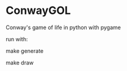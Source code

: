 ConwayGOL
=========

Conway's game of life in python with pygame

run with:

make generate

make draw
